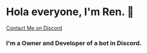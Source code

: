 # Hola everyone, I'm Ren. 💮

[Contact Me on Discord](https://discord.gg/FzECNwmfJS)

### I'm a Owner and Developer of a bot in Discord.
